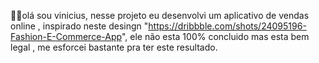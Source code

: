 👋🏽olá sou vinicius, nesse projeto eu desenvolvi um aplicativo de vendas online , inspirado neste desingn "https://dribbble.com/shots/24095196-Fashion-E-Commerce-App", ele não esta 100% concluido mas esta bem legal , me esforcei bastante pra ter este resultado.
